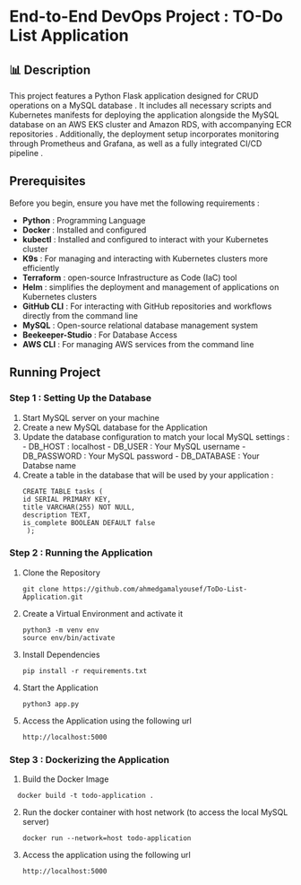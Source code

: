 # End-to-End DevOps Project : TO-Do List Application
## 📊 Description 
This project features a Python Flask application designed for CRUD operations on a MySQL database . It includes all necessary scripts and Kubernetes manifests for deploying the application alongside the MySQL database on an AWS EKS cluster and Amazon RDS, with accompanying ECR repositories . Additionally, the deployment setup incorporates monitoring through Prometheus and Grafana, as well as a fully integrated CI/CD pipeline .
## Prerequisites 
Before you begin, ensure you have met the following requirements :

- **Python** : Programming Language
- **Docker** : Installed and configured
- **kubectl** : Installed and configured to interact with your Kubernetes cluster
- **K9s** : For managing and interacting with Kubernetes clusters more efficiently
- **Terraform** : open-source Infrastructure as Code (IaC) tool
- **Helm** : simplifies the deployment and management of applications on Kubernetes clusters
- **GitHub CLI** : For interacting with GitHub repositories and workflows directly from the command line
- **MySQL** : Open-source relational database management system
- **Beekeeper-Studio** : For Database Access
- **AWS CLI** : For managing AWS services from the command line

## Running Project
### Step 1 : Setting Up the Database
1. Start MySQL server on your machine
2. Create a new MySQL database for the Application
3. Update the database configuration to match your local MySQL settings : 
       - DB_HOST : localhost
       - DB_USER : Your MySQL username 
       - DB_PASSWORD : Your MySQL password
       - DB_DATABASE : Your Databse name 
4. Create a table in the database that will be used by your application :
   ```
   CREATE TABLE tasks (
   id SERIAL PRIMARY KEY,
   title VARCHAR(255) NOT NULL,
   description TEXT,
   is_complete BOOLEAN DEFAULT false
    );
   ```

### Step 2 : Running the Application
1. Clone the Repository 
   ```    
   git clone https://github.com/ahmedgamalyousef/ToDo-List-Application.git
   ```
2. Create a Virtual Environment and activate it 
   ```
   python3 -m venv env
   source env/bin/activate   
    ```
3. Install Dependencies 
   ```
   pip install -r requirements.txt
   ``` 
    
4. Start the Application 
   ```
   python3 app.py
   ``` 
5. Access the Application using the following url  
   ```
   http://localhost:5000
   ```
### Step 3 : Dockerizing the Application
1. Build the Docker Image 
 ```
   docker build -t todo-application .
 ```
2. Run the docker container with host network (to access the local MySQL server)  
   ```
   docker run --network=host todo-application
   ```
3. Access the application using the following url 
   ```
   http://localhost:5000
   ```